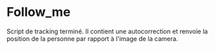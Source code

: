 # Follow_me

Script de tracking terminé. Il contient une autocorrection et renvoie la position de la personne par rapport à l'image de la camera.

